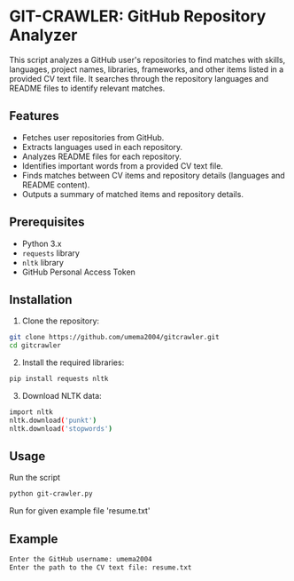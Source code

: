# GIT-CRAWLER: GitHub Repository Analyzer

This script analyzes a GitHub user's repositories to find matches with skills, languages, project names, libraries, frameworks, and other items listed in a provided CV text file. It searches through the repository languages and README files to identify relevant matches.

## Features

- Fetches user repositories from GitHub.
- Extracts languages used in each repository.
- Analyzes README files for each repository.
- Identifies important words from a provided CV text file.
- Finds matches between CV items and repository details (languages and README content).
- Outputs a summary of matched items and repository details.

## Prerequisites

- Python 3.x
- `requests` library
- `nltk` library
- GitHub Personal Access Token

## Installation

1. Clone the repository:

```bash
git clone https://github.com/umema2004/gitcrawler.git
cd gitcrawler
```

2. Install the required libraries:
```bash
pip install requests nltk
```
3. Download NLTK data:
```bash
import nltk
nltk.download('punkt')
nltk.download('stopwords')
```
## Usage

Run the script
```bash
python git-crawler.py
```
Run for given example file 'resume.txt'

## Example
```bash
Enter the GitHub username: umema2004
Enter the path to the CV text file: resume.txt
```
